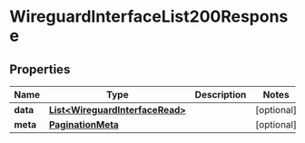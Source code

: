 

# WireguardInterfaceList200Response


## Properties

| Name | Type | Description | Notes |
|------------ | ------------- | ------------- | -------------|
|**data** | [**List&lt;WireguardInterfaceRead&gt;**](WireguardInterfaceRead.md) |  |  [optional] |
|**meta** | [**PaginationMeta**](PaginationMeta.md) |  |  [optional] |



